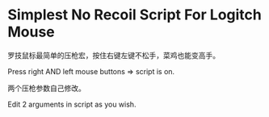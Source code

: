 # Simplest No Recoil Script For Logitch Mouse
罗技鼠标最简单的压枪宏，按住右键左键不松手，菜鸡也能变高手。

Press right AND left mouse buttons => script is on.

两个压枪参数自己修改。

Edit 2 arguments in script as you wish.
